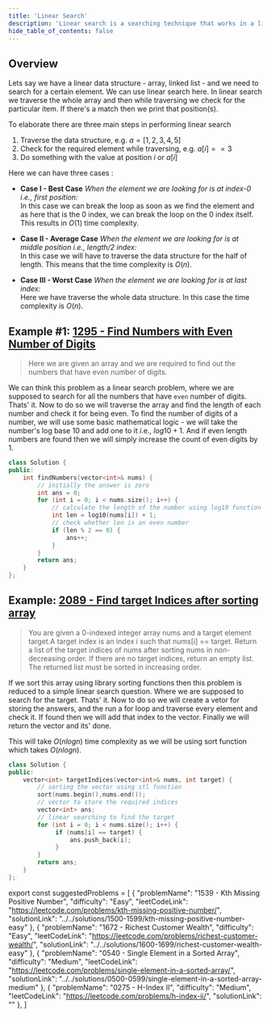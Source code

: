 ```yaml
---
title: 'Linear Search'
description: 'Linear search is a searching technique that works in a linear / sequential fashion. It traverses whole of the data structure and returns the position(s) where the value is found. If not found then it simple returns nothing.'
hide_table_of_contents: false
---
```


<TutorialCredits authors="@siddoinghisjob"/>

## Overview

Lets say we have a linear data structure - array, linked list - and we need to search for a certain element. We can use linear search here. In linear search we traverse the whole array and then while traversing we check for the particular item. If there's a match then we print that position(s).

To elaborate there are three main steps in performing linear search

1. Traverse the data structure, e.g. $a = [1, 2, 3, 4, 5]$
2. Check for the required element while traversing, e.g. $a[i] == 3$
3. Do something with the value at position $i$ or $a[i]$

Here we can have three cases :

- **Case I - Best Case** _When the element we are looking for is at index-0 i.e., first position:_<br/> In this case we can break the loop as soon as we find the element and as here that is the 0 index, we can break the loop on the 0 index itself. This results in $O(1)$ time complexity.

- **Case II - Average Case** _When the element we are looking for is at middle position i.e., length/2 index:_<br/> In this case we will have to traverse the data structure for the half of length. This means that the time complexity is $O(n)$.

- **Case III - Worst Case** _When the element we are looking for is at last index:_<br/> Here we have traverse the whole data structure. In this case the time complexity is $O(n)$.

## Example #1: [1295 - Find Numbers with Even Number of Digits](https://leetcode.com/problems/find-numbers-with-even-number-of-digits/)

> Here we are given an array and we are required to find out the numbers that have even number of digits.

We can think this problem as a linear search problem, where we are supposed to search for all the numbers that have `even` number of digits. Thats' it. Now to do so we will traverse the array and find the length of each number and check it for being even. To find the number of digits of a number, we will use some basic mathematical logic - we will take the number's log base $10$ and add one to it $i$.e., $log10 + 1$. And if even length numbers are found then we will simply increase the count of even digits by $1$.

<Tabs>
<TabItem value="cpp" label="C++">
<SolutionAuthor name="@siddoinghisjob"/>

```cpp
class Solution {
public:
    int findNumbers(vector<int>& nums) {
        // initially the answer is zero
        int ans = 0;
        for (int i = 0; i < nums.size(); i++) {
            // calculate the length of the number using log10 function
            int len = log10(nums[i]) + 1;
            // check whether len is an even number
            if (len % 2 == 0) {
                ans++;
            }
        }
        return ans;
    }
};
```

</TabItem>
</Tabs>

## Example: [2089 - Find target Indices after sorting array](https://leetcode.com/problems/find-target-indices-after-sorting-array/)

> You are given a 0-indexed integer array nums and a target element target.A target index is an index i such that nums[i] == target. Return a list of the target indices of nums after sorting nums in non-decreasing order. If there are no target indices, return an empty list. The returned list must be sorted in increasing order.

If we sort this array using library sorting functions then this problem is reduced to a simple linear search question. Where we are supposed to search for the target. Thats' it. Now to do so we will create a vetor for storing the answers, and the run a for loop and traverse every element and check it. If found then we will add that index to the vector. Finally we will return the vector and its' done.

This will take $O(nlogn)$ time complexity as we will be using sort function which takes $O(nlogn)$.

<Tabs>
<TabItem value="cpp" label="C++">
<SolutionAuthor name="@siddoinghisjob"/>

```cpp
class Solution {
public:
    vector<int> targetIndices(vector<int>& nums, int target) {
        // sorting the vector using stl function
        sort(nums.begin(),nums.end());
        // vector to store the required indices
        vector<int> ans;
        // linear searching to find the target
        for (int i = 0; i < nums.size(); i++) {
             if (nums[i] == target) {
                 ans.push_back(i);
             }
        }
        return ans;
    }
};
```

</TabItem>
</Tabs>

export const suggestedProblems = [ { "problemName": "1539 - Kth Missing Positive Number", "difficulty": "Easy", "leetCodeLink": "https://leetcode.com/problems/kth-missing-positive-number/", "solutionLink": "../../solutions/1500-1599/kth-missing-positive-number-easy" }, { "problemName": "1672 - Richest Customer Wealth", "difficulty": "Easy", "leetCodeLink": "https://leetcode.com/problems/richest-customer-wealth/", "solutionLink": "../../solutions/1600-1699/richest-customer-wealth-easy" }, { "problemName": "0540 - Single Element in a Sorted Array", "difficulty": "Medium", "leetCodeLink": "https://leetcode.com/problems/single-element-in-a-sorted-array/", "solutionLink": "../../solutions/0500-0599/single-element-in-a-sorted-array-medium" }, { "problemName": "0275 - H-Index II", "difficulty": "Medium", "leetCodeLink": "https://leetcode.com/problems/h-index-ii/", "solutionLink": "" }, ]

<Table title = "Suggested problems" data = {suggestedProblems}/>
